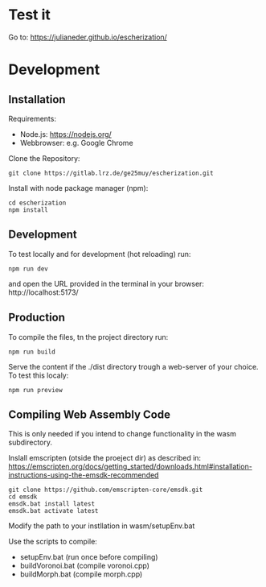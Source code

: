 # Test it

Go to: https://julianeder.github.io/escherization/

# Development

## Installation

Requirements:
- Node.js: https://nodejs.org/
- Webbrowser: e.g. Google Chrome

Clone the Repository:
```batch
git clone https://gitlab.lrz.de/ge25muy/escherization.git
```

Install with node package manager (npm):
```batch
cd escherization
npm install
```

## Development 
To test locally and for development (hot reloading) run:
```batch
npm run dev
```
and open the URL provided in the terminal in your browser:
http://localhost:5173/

## Production 
To compile the files, tn the project directory run:
```batch
npm run build
```
Serve the content if the ./dist directory trough a web-server of your choice.
To test this localy:
```batch
npm run preview
```

## Compiling Web Assembly Code
This is only needed if you intend to change functionality in the wasm subdirectory.

Inslall emscripten (otside the proeject dir) as described in: https://emscripten.org/docs/getting_started/downloads.html#installation-instructions-using-the-emsdk-recommended

```batch
git clone https://github.com/emscripten-core/emsdk.git
cd emsdk
emsdk.bat install latest
emsdk.bat activate latest
```
Modify the path to your instllation in wasm/setupEnv.bat

Use the scripts to compile:
- setupEnv.bat (run once before compiling)
- buildVoronoi.bat (compile voronoi.cpp)
- buildMorph.bat (compile morph.cpp)



